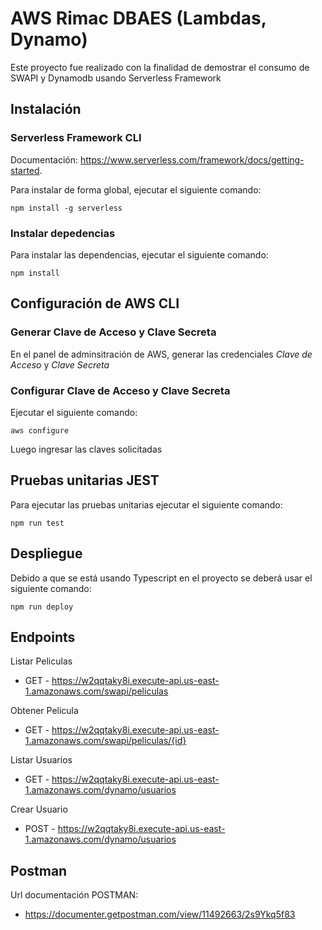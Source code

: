 <!--
title: 'AWS Simple HTTP Endpoint example in NodeJS'
description: 'This template demonstrates how to make a simple HTTP API with Node.js running on AWS Lambda and API Gateway using the Serverless Framework.'
layout: Doc
framework: v3
platform: AWS
language: nodeJS
authorLink: 'https://github.com/serverless'
authorName: 'Serverless, inc.'
authorAvatar: 'https://avatars1.githubusercontent.com/u/13742415?s=200&v=4'
-->

# AWS Rimac DBAES (Lambdas, Dynamo)

Este proyecto fue realizado con la finalidad de demostrar el consumo de SWAPI y Dynamodb usando Serverless Framework

## Instalación

### Serverless Framework CLI

Documentación: https://www.serverless.com/framework/docs/getting-started.

Para instalar de forma global, ejecutar el siguiente comando:
```
npm install -g serverless
```

### Instalar depedencias

Para instalar las dependencias, ejecutar el siguiente comando:

```
npm install
```

## Configuración de AWS CLI

### Generar Clave de Acceso y Clave Secreta

En el panel de adminsitración de AWS, generar las credenciales *Clave de Acceso* y *Clave Secreta*

### Configurar Clave de Acceso y Clave Secreta

Ejecutar el siguiente comando: 

```
aws configure
```

Luego ingresar las claves solicitadas

## Pruebas unitarias JEST

Para ejecutar las pruebas unitarias ejecutar el siguiente comando:

```
npm run test
```

## Despliegue

Debido a que se está usando Typescript en el proyecto se deberá usar el siguiente comando:

```
npm run deploy
```

## Endpoints

Listar Peliculas
- GET - https://w2qqtaky8i.execute-api.us-east-1.amazonaws.com/swapi/peliculas

Obtener Pelicula
- GET - https://w2qqtaky8i.execute-api.us-east-1.amazonaws.com/swapi/peliculas/{id}

Listar Usuarios
- GET - https://w2qqtaky8i.execute-api.us-east-1.amazonaws.com/dynamo/usuarios

Crear Usuario
- POST - https://w2qqtaky8i.execute-api.us-east-1.amazonaws.com/dynamo/usuarios

## Postman

Url documentación POSTMAN:
- https://documenter.getpostman.com/view/11492663/2s9Ykq5f83


